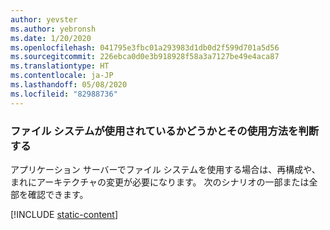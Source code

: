 ```yaml
---
author: yevster
ms.author: yebronsh
ms.date: 1/20/2020
ms.openlocfilehash: 041795e3fbc01a293983d1db0d2f599d701a5d56
ms.sourcegitcommit: 226ebca0d0e3b918928f58a3a7127be49e4aca87
ms.translationtype: HT
ms.contentlocale: ja-JP
ms.lasthandoff: 05/08/2020
ms.locfileid: "82988736"
---
```

### <a name="determine-whether-and-how-the-file-system-is-used"></a>ファイル システムが使用されているかどうかとその使用方法を判断する

アプリケーション サーバーでファイル システムを使用する場合は、再構成や、まれにアーキテクチャの変更が必要になります。 次のシナリオの一部または全部を確認できます。

[!INCLUDE [static-content](static-content.md)]
